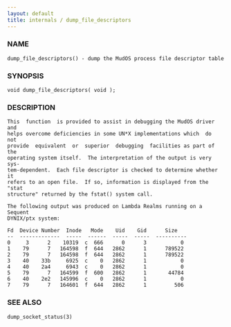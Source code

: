 ```yaml
---
layout: default
title: internals / dump_file_descriptors
---
```


### NAME

    dump_file_descriptors() - dump the MudOS process file descriptor table

### SYNOPSIS

    void dump_file_descriptors( void );

### DESCRIPTION

    This  function  is provided to assist in debugging the MudOS driver and
    helps overcome deficiencies in some UN*X implementations which  do  not
    provide  equivalent  or  superior  debugging  facilities as part of the
    operating system itself.  The interpretation of the output is very sys‐
    tem-dependent.  Each file descriptor is checked to determine whether it
    refers to an open file.  If so, information is displayed from the "stat
    structure" returned by the fstat() system call.

    The following output was produced on Lambda Realms running on a Sequent
    DYNIX/ptx system:

    Fd  Device Number  Inode   Mode    Uid    Gid      Size
    --  -------------  -----  ------  -----  -----  ----------
    0     3      2    10319  c  666      0      3           0
    1    79      7   164598  f  644   2862      1      789522
    2    79      7   164598  f  644   2862      1      789522
    3    40    33b     6925  c    0   2862      1           0
    4    40    2a4     6943  c    0   2862      1           0
    5    79      7   164599  f  600   2862      1       44784
    6    40    2e2   145996  c    0   2862      1           0
    7    79      7   164601  f  644   2862      1         506

### SEE ALSO

    dump_socket_status(3)

